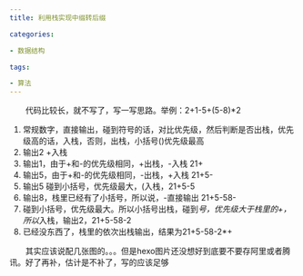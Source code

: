 ```yaml
---
title: 利用栈实现中缀转后缀

categories: 

- 数据结构

tags: 

- 算法
---
```


&emsp;&emsp;代码比较长，就不写了，写一写思路。举例：2+1-5+(5-8)*2

1. 常规数字，直接输出，碰到符号的话，对比优先级，然后判断是否出栈，优先级高的话，入栈，否则，出栈，小括号()优先级最高
2. 输出2 +入栈
3. 输出1，由于+和-的优先级相同，+出栈，-入栈 21+
4. 输出5，由于+和-的优先级相同，-出栈，+入栈 21+5-
5. 输出5 碰到小括号，优先级最大，(入栈，21+5-5
6. 输出8，栈里已经有了小括号，所以说，-直接输出 21+5-58-
7. 碰到小括号，优先级最大。所以小括号出栈，碰到*号，优先级大于栈里的+，所以*入栈，输出2，21+5-58-2
8. 已经没东西了，栈里的依次出栈输出，结果为21+5-58-2*+

&emsp;&emsp;其实应该说配几张图的。。。但是hexo图片还没想好到底要不要存阿里或者腾讯。好了再补，估计是不补了，写的应该足够

